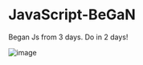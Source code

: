 # JavaScript-BeGaN
Began Js from 3 days.
Do in 2 days!

![image](https://user-images.githubusercontent.com/90677747/175473280-938f0d84-b522-4730-a99b-635e5ba7a152.png)
